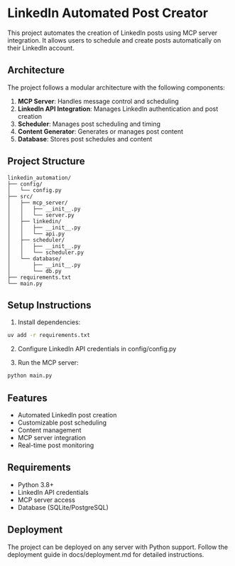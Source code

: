 # LinkedIn Automated Post Creator

This project automates the creation of LinkedIn posts using MCP server integration. It allows users to schedule and create posts automatically on their LinkedIn account.

## Architecture

The project follows a modular architecture with the following components:

1. **MCP Server**: Handles message control and scheduling
2. **LinkedIn API Integration**: Manages LinkedIn authentication and post creation
3. **Scheduler**: Manages post scheduling and timing
4. **Content Generator**: Generates or manages post content
5. **Database**: Stores post schedules and content

## Project Structure

```
linkedin_automation/
├── config/
│   └── config.py
├── src/
│   ├── mcp_server/
│   │   ├── __init__.py
│   │   └── server.py
│   ├── linkedin/
│   │   ├── __init__.py
│   │   └── api.py
│   ├── scheduler/
│   │   ├── __init__.py
│   │   └── scheduler.py
│   └── database/
│       ├── __init__.py
│       └── db.py
├── requirements.txt
└── main.py
```

## Setup Instructions

1. Install dependencies:
```bash
uv add -r requirements.txt
```

2. Configure LinkedIn API credentials in config/config.py

3. Run the MCP server:
```bash
python main.py
```

## Features

- Automated LinkedIn post creation
- Customizable post scheduling
- Content management
- MCP server integration
- Real-time post monitoring

## Requirements

- Python 3.8+
- LinkedIn API credentials
- MCP server access
- Database (SQLite/PostgreSQL)

## Deployment

The project can be deployed on any server with Python support. Follow the deployment guide in docs/deployment.md for detailed instructions. 